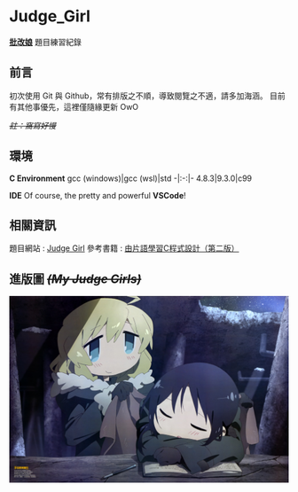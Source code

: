 # Judge_Girl
 [**批改娘**](https://judgegirl.csie.org/) 題目練習紀錄

## 前言
初次使用 Git 與 Github，常有排版之不順，導致閱覽之不適，請多加海涵。
目前有其他事優先，這裡僅隨緣更新 OwO

~~*註：窩寫好慢*~~

## 環境

**C Environment**
gcc (windows)|gcc (wsl)|std
-|:-:|-
4.8.3|9.3.0|c99

**IDE**
Of course, the pretty and powerful **VSCode**!

## 相關資訊
題目網站 : [Judge Girl](https://judgegirl.csie.org/)
參考書籍 : [由片語學習C程式設計（第二版）](http://www.press.ntu.edu.tw/index.php?act=book&refer=ntup_book01105)

## 進版圖 ~~*(My Judge Girls)*~~
![image](https://github.com/Shiritai/Judge_Girl/blob/main/wallpaper422.jpg)
